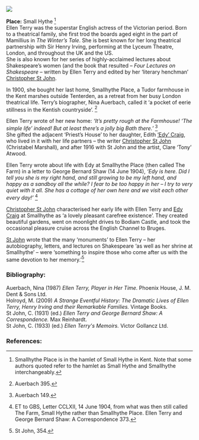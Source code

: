 <a href="https://juncture-digital.org"><img src="https://juncture-digital.org/images/ve-button.png"/></a>

<param author="Carla Danella" banner="https://upload.wikimedia.org/wikipedia/commons/a/a3/Dame_%28Alice%29_Ellen_Terry_%28%27Choosing%27%29_by_George_Frederic_Watts.jpg" layout="vtl" title="Dame (Alice) Ellen Terry (27 February 1847 – 21 July 1928)" ve-config=""/>

<param aliases="Smallhythe Place" eid="Q7543679" ve-entity=""/>
<param aliases="Small Hythe|Smallhythe" eid="Q3486845" ve-entity=""/>
<param aliases="Tenterden" eid="Q614560" ve-entity=""/>
<param aliases="Priest’s House" eid="Q17556849" ve-entity=""/>
<param aliases="Bodiam Castle" eid="Q639208" ve-entity=""/>

**Place:** Small Hythe [^ref1]   
Ellen Terry was the superstar English actress of the Victorian period. Born to a theatrical family, she first trod the boards aged eight in the part of Mamillius in _The Winter’s Tale_. She is best known for her long theatrical partnership with Sir Henry Irving, performing at the Lyceum Theatre, London, and throughout the UK and the US.   
She is also known for her series of highly-acclaimed lectures about Shakespeare’s women (and the book that resulted – _Four Lectures on Shakespeare_ – written by Ellen Terry and edited by her ‘literary henchman’ [Christopher St John](/20c/20c-st-john-biography).
<param ve-image-v2 manifest="https://iiif.juncture-digital.org/wc:Ellen_Terry_as_Margaret.jpg/manifest.json">
<param ve-image-v2 manifest="https://iiif.juncture-digital.org/wc:Ellen_Terry_3.jpg/manifest.json">
<param ve-image-v2 manifest="https://iiif.juncture-digital.org/wc:Lyceum_Theatre%2C_Wellington_St%2C_London.jpg/manifest.json">

In 1900, she bought her last home, Smallhythe Place, a Tudor farmhouse in the Kent marshes outside Tenterden, as a retreat from her busy London theatrical life. Terry’s biographer, Nina Auerbach, called it ‘a pocket of eerie stillness in the Kentish countryside’. [^ref2]
<param ve-image-v2 manifest="https://iiif.juncture-digital.org/wc:Smallhythe_Place%2C_Kent_1.jpg/manifest.json">
<param ve-image-v2 manifest="https://iiif.juncture-digital.org/wc:The_Woolpack_Hotel%2C_Tenterden_-_geograph.org.uk_-_2123859.jpg/manifest.json">
<param ve-image-v2 manifest="https://iiif.juncture-digital.org/wc:Wealden_countryside_3194.JPG/manifest.json">
<param center="Q7543679" ve-map="" zoom="15"/>
<param center="Q614560" ve-map="" zoom="15"/>

Ellen Terry wrote of her new home: _‘It’s pretty rough at the Farmhouse! ‘The simple life’ indeed! But at least there’s a jolly big Bath there.’_ [^ref3]   
She gifted the adjacent ‘Priest’s House’ to her daughter, Edith [‘Edy’ Craig](/20c/20c-craig-biography), who lived in it with her life partners – the writer [Christopher St John](/20c/20c-st-john-biography) (Christabel Marshall), and after 1916 with St John and the artist, Clare ‘Tony’ Atwood. 
<param ve-image-v2 manifest="https://iiif.juncture-digital.org/wc:Priest%27s_House_Small_Hythe_Kent_Geograph-1641754-by-Robin-Webster.jpg/manifest.json">
<param center="Q17556849" ve-map="" zoom="15"/>

Ellen Terry wrote about life with Edy at Smallhythe Place (then called The Farm) in a letter to George Bernard Shaw (14 June 1904), _‘Edy is here. Did I tell you she is my right hand, and still growing to be my left hand, and happy as a sandboy all the while? I fear to be too happy in her – I try to very quiet with it all. She has a cottage of her own here and we visit each other every day!’_ [^ref4]
<param center="Q7543679" ve-map="" zoom="15"/>

[Christopher St John](/20c/20c-st-john-biography) characterised her early life with Ellen Terry and [Edy Craig](/20c/20c-craig-biography) at Smallhythe as ‘a lovely pleasant carefree existence’. They created beautiful gardens, went on moonlight drives to Bodiam Castle, and took the occasional pleasure cruise across the English Channel to Bruges.
<param ve-image-v2 manifest="https://iiif.juncture-digital.org/wc:Bodiam-castle-10My8-1185.jpg/manifest.json">
<param center="Q7543679" ve-map="" zoom="10"/>
<param center="Q639208" ve-map="" zoom="10"/>

[St John](/20c/20c-st-john-biography) wrote that the many ‘monuments’ to Ellen Terry – her autobiography, letters, and lectures on Shakespeare ‘as well as her shrine at Smallhythe’ – were ‘something to inspire those who come after us with the same devotion to her memory.’[^ref5]
<param center="Q7543679" ve-map="" zoom="15"/>

### Bibliography:

Auerbach, Nina (1987) _Ellen Terry, Player in Her Time._ Phoenix House, J. M. Dent &amp; Sons Ltd.   
Holroyd, M. (2009) _A Strange Eventful History: The Dramatic Lives of Ellen Terry, Henry Irving and their Remarkable Families._ Vintage Books.   
St John, C. (1931) (ed.) _Ellen Terry and George Bernard Shaw: A Correspondence._ Max Reinhardt.   
St John, C. (1933) (ed.) _Ellen Terry's Memoirs._ Victor Gollancz Ltd.  

### References:

[^ref1]: Smallhythe Place is in the hamlet of Small Hythe in Kent. Note that some authors quoted refer to the hamlet as Small Hythe and Smallhythe interchangeably. 
[^ref2]: Auerbach 395.
[^ref3]: Auerbach 149.
[^ref4]: ET to GBS, Letter CCLXII, 14 June 1904, from what was then still called The Farm, Small Hythe rather than Smallhythe Place. Ellen Terry and George Bernard Shaw: A Correspondence 373.
[^ref5]: St John, 354.

